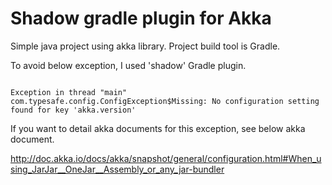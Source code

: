 Shadow gradle plugin for Akka
=============================

Simple java project using akka library.
Project build tool is Gradle.

To avoid below exception, I used 'shadow' Gradle plugin.
<pre><code>
Exception in thread "main" com.typesafe.config.ConfigException$Missing: No configuration setting found for key 'akka.version'
</code></pre>


If you want to detail akka documents for this exception, see below akka document.

http://doc.akka.io/docs/akka/snapshot/general/configuration.html#When_using_JarJar__OneJar__Assembly_or_any_jar-bundler
